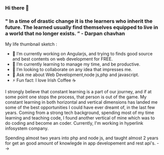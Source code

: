 ### Hi there 👋

<!--
**daps10/daps10** is a ✨ _special_ ✨ repository because its `README.md` (this file) appears on your GitHub profile.
-->
### " In a time of drastic change it is the learners who inherit the future. The learned usually find themselves equipped to live in a world that no longer exists. ” - Darpan chavhan

My life thumbnail sketch :

- 🔭 I’m currently working on Angularjs, and trying to finds good source and best contents on web development for FREE.
- 🌱 I’m currently learning to manage my time, and be productive.
- 👯 I’m looking to collaborate on any idea that impresses me.
- 💬 Ask me about Web Development,node js,php and javascript.
- ⚡ Fun fact: I love Irish Coffee ☕

I strongly believe that constant learning is a part of our journey, and if at some point one stops the process, that person is out of the game. My constant learning in both horizontal and vertical dimensions has landed me some of the best opportunities I could have ever dreamt of, in the last few years. Coming from a strong tech background, spending most of my time learning and teaching code, I found another vertical of mine which was to do coding and become an coder. Currently, I'm working in hyperlink infosystem company.

Spending almost two years into php and node js, and taught almost 2 years for get an good amount of knowlegde in app developement and rest api's.
-->
